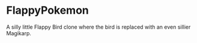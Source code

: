 # FlappyPokemon
A silly little Flappy Bird clone where the bird is replaced with an even sillier Magikarp.
